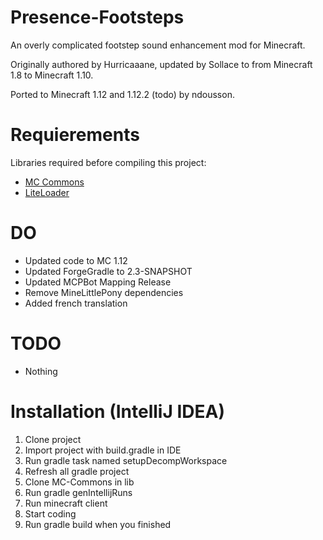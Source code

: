 # Presence-Footsteps

An overly complicated footstep sound enhancement mod for Minecraft.

Originally authored by Hurricaaane, updated by Sollace to from Minecraft 1.8 to Minecraft 1.10.

Ported to Minecraft 1.12 and 1.12.2 (todo) by ndousson.

# Requierements

Libraries required before compiling this project:

 - [MC Commons](https://github.com/Sollace/MC-Commons)
 - [LiteLoader](http://www.liteloader.com/)

# DO

- Updated code to MC 1.12
- Updated ForgeGradle to 2.3-SNAPSHOT
- Updated MCPBot Mapping Release
- Remove MineLittlePony dependencies
- Added french translation

# TODO

- Nothing

# Installation (IntelliJ IDEA)

1. Clone project
2. Import project with build.gradle in IDE
3. Run gradle task named setupDecompWorkspace
4. Refresh all gradle project
5. Clone MC-Commons in lib
6. Run gradle genIntellijRuns
7. Run minecraft client
8. Start coding
9. Run gradle build when you finished